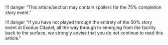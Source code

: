 !!! danger "This article/section may contain spoilers for the 75% completion story event."

!!! danger "If you have not played through the entirety of the 50% story event at Exodus Citadel, all the way through to emerging from the facility back to the surface, we strongly advise that you do not continue to read this article."
